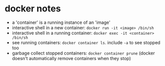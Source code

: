 # docker notes
- a 'container' is a running instance of an 'image'
- interactive shell in a new container: `docker run -it <image> /bin/sh`
- interactive shell in a running container: `docker exec -it <container> /bin/sh`
- see running containers: `docker container ls`. include `-a` to see stopped too
- garbage collect stopped containers: `docker container prune` (docker doesn't automatically remove containers when they stop)
